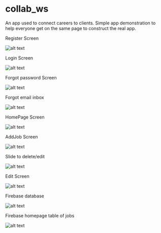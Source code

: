 # collab_ws

An app used to connect careers to clients. Simple app demonstration to help everyone get on the same page to construct the real app.

Register Screen

![alt text](https://github.com/bomxacalaka/collab_ws/blob/master/first_proposal_for_group/pics/appcreateacc.png?raw=true)

Login Screen

![alt text](https://github.com/bomxacalaka/collab_ws/blob/master/first_proposal_for_group/pics/apploginin.png?raw=true)

Forgot password Screen

![alt text](https://github.com/bomxacalaka/collab_ws/blob/master/first_proposal_for_group/pics/appreset.png?raw=true)

Forgot email inbox

![alt text](https://github.com/bomxacalaka/collab_ws/blob/master/first_proposal_for_group/pics/appresetemail.png?raw=true)

HomePage Screen

![alt text](https://github.com/bomxacalaka/collab_ws/blob/master/first_proposal_for_group/pics/apphome.png?raw=true)

AddJob Screen

![alt text](https://github.com/bomxacalaka/collab_ws/blob/master/first_proposal_for_group/pics/appadd.png?raw=true)

Slide to delete/edit

![alt text](https://github.com/bomxacalaka/collab_ws/blob/master/first_proposal_for_group/pics/appdeletechoice.png?raw=true)

Edit Screen

![alt text](https://github.com/bomxacalaka/collab_ws/blob/master/first_proposal_for_group/pics/appedit.png?raw=true)

Firebase database

![alt text](https://github.com/bomxacalaka/collab_ws/blob/master/first_proposal_for_group/pics/firebasehome.png?raw=true)

Firebase homepage table of jobs

![alt text](https://github.com/bomxacalaka/collab_ws/blob/master/first_proposal_for_group/pics/firebasedb.png?raw=true)

